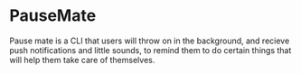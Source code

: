 # PauseMate

Pause mate is a CLI that users will throw on in the background, and recieve push notifications and little sounds, to remind them to do certain things that will help them take care of themselves.
